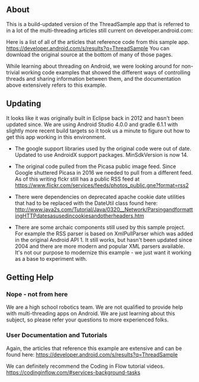 ## About
This is a build-updated version of the ThreadSample app that is referred to in a lot of the multi-threading
articles still current on developer.android.com:

Here is a list of all of the articles that reference code from this sample app.
https://developer.android.com/s/results?q=ThreadSample
You can download the original source at the bottom of many of those pages.

While learning about threading on Android, we were looking around for non-trivial working code examples that showed
the different ways of controlling threads and sharing information between them, and the documentation above extensively refers
to this example.

## Updating

It looks like it was originally built in Eclipse back in 2012 and
hasn't been updated since. We are using Android Studio 4.0.0 and gradle 6.1.1 with slightly more recent build targets
so it took us a minute to figure out how to get this app working in this environment.

* The google support libraries used by the original code were out of date. Updated to use AndroidX support packages. MinSdkVersion is now 14.

* The original code pulled from the Picasa public image feed. Since Google shuttered Picasa in 2016 we needed
to pull from a different feed. As of this writing flckr still has a public RSS feed at
https://www.flickr.com/services/feeds/photos_public.gne?format=rss2

* There were dependencies on deprecated apache cookie date utilities that had to be replaced with the DateUtil
class found here: http://www.java2s.com/Tutorial/Java/0320__Network/ParsingandformattingHTTPdatesasusedincookiesandotherheaders.htm

* There are some archaic components still used by this sample project. For example the RSS parser is based
on XmlPullParser which was added in the original Android API 1. It still works, but hasn't been updated since
2004 and there are more modern and popular XML parsers available. It's not our purpose to modernize this example -
we just want it working as a base to experiment with.

## Getting Help
### Nope - not from here
We are a high school robotics team. We are not qualified to provide help with multi-threading apps on Android.
We are just learning about this subject, so please refer your questions to more experienced folks.
### User Documentation and Tutorials

Again, the articles that reference this example are extensive and can be found here:
https://developer.android.com/s/results?q=ThreadSample

We can definitely recommend the Coding in Flow tutorial videos.
https://codinginflow.com/#services-background-tasks
